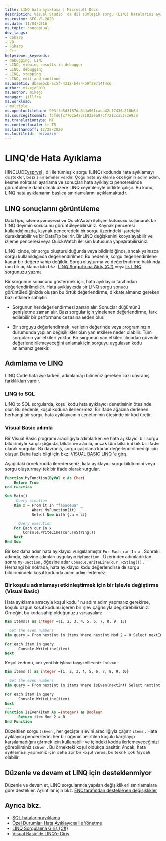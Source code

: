 ```yaml
---
title: LINQ hata ayıklama | Microsoft Docs
description: Visual Studio 'da dil tümleşik sorgu (LINQ) hatalarını ayıklayın. LINQ sonuçlarını görüntüleyin. LINQ koduna adımla davranış farklarını anlayın.
ms.custom: SEO-VS-2020
ms.date: 11/04/2016
ms.topic: conceptual
dev_langs:
- CSharp
- VB
- FSharp
- C++
helpviewer_keywords:
- debugging, LINQ
- LINQ, viewing results in debugger
- LINQ, debugging
- LINQ, stepping
- LINQ, edit and continue
ms.assetid: dbae26cb-ac5f-4312-b474-b9f29714f4c6
author: mikejo5000
ms.author: mikejo
manager: jillfra
ms.workload:
- multiple
ms.openlocfilehash: 903ffb5d3187da3bda961caca42cf7436a816b6d
ms.sourcegitcommit: fcfd0fc7702a47c81832ea97cf721cca5173e930
ms.translationtype: MT
ms.contentlocale: tr-TR
ms.lasthandoff: 12/22/2020
ms.locfileid: "97728375"
---
```

# <a name="debugging-linq"></a>LINQ'de Hata Ayıklama
[!INCLUDE[vsprvs](../code-quality/includes/vsprvs_md.md)] , dil ile tümleşik sorgu (LINQ) kodunda hata ayıklamayı destekler, bazı sınırlamalar vardır. Çoğu hata ayıklama özelliğinin adım adım, kesme noktaları ayarlama ve sonuçları hata ayıklayıcı penceresinde görüntüleme dahil olmak üzere LINQ deyimleriyle birlikte çalışır. Bu konu, LINQ hata ayıklamanın başlıca sınırlamalarını açıklamaktadır.

## <a name="viewing-linq-results"></a><a name="BKMK_ViewingLINQResults"></a> LINQ sonuçlarını görüntüleme
 DataTips, izleme penceresi ve QuickWatch iletişim kutusunu kullanarak bir LINQ deyimin sonucunu görüntüleyebilirsiniz. Kaynak penceresi kullandığınızda, kaynak penceredeki bir sorgu üzerindeki işaretçiyi duraklatabilir ve bir DataTip belirir. Bir LINQ değişkenini kopyalayabilir ve izleme penceresi veya QuickWatch iletişim kutusuna yapıştırabilirsiniz.

 LINQ içinde, bir sorgu oluşturulduğunda veya bildirildiğinde, ancak yalnızca sorgu kullanıldığında değerlendirilmez. Bu nedenle, sorgu değerlendirilene kadar bir değere sahip değildir. Sorgu oluşturma ve değerlendirme hakkında tam bir açıklama için bkz. [LINQ Sorgularına Giriş (C#)](/dotnet/csharp/programming-guide/concepts/linq/introduction-to-linq-queries) veya [Ilk LINQ sorgunuzu yazma](/dotnet/visual-basic/programming-guide/concepts/linq/writing-your-first-linq-query).

 Bir sorgunun sonucunu göstermek için, hata ayıklayıcı tarafından değerlendirilmelidir. Hata ayıklayıcıda bir LINQ sorgu sonucu görüntülediğinizde oluşan bu örtük değerlendirme, dikkate almanız gereken bazı etkilere sahiptir:

- Sorgunun her değerlendirmesi zaman alır. Sonuçlar düğümünü genişletme zaman alır. Bazı sorgular için yinelenen değerlendirme, fark edilebilir bir performans cezasına neden olur.

- Bir sorguyu değerlendirmek, verilerin değerinde veya programınızın durumunda yapılan değişiklikler olan yan etkilere neden olabilir. Tüm sorguların yan etkileri yoktur. Bir sorgunun yan etkileri olmadan güvenle değerlendirilemeyeceğini anlamak için sorguyu uygulayan kodu anlamanız gerekir.

## <a name="stepping-and-linq"></a><a name="BKMK_SteppingAndLinq"></a> Adımlama ve LINQ
 LINQ Code hata ayıklarken, adımlamayı bilmeniz gereken bazı davranış farklılıkları vardır.

### <a name="linq-to-sql"></a>LINQ to SQL
 LINQ to SQL sorgularda, koşul kodu hata ayıklayıcı denetiminin ötesinde olur. Bu nedenle, koşul koduna ilerlenemez. Bir ifade ağacına derlenen herhangi bir sorgu, hata ayıklayıcının denetiminin ötesinde bir kod üretir.

### <a name="stepping-in-visual-basic"></a>Visual Basic adımla
 Bir Visual Basic programı aracılığıyla adımlarken ve hata ayıklayıcı bir sorgu bildirimiyle karşılaştığında, bildirime adımla, ancak tüm bildirimi tek bir ifade olarak vurgular. Bu davranış, sorgu çağrılana kadar değerlendirilmediği için oluşur. Daha fazla bilgi için bkz. [VISUAL BASIC LINQ 'e giriş](/dotnet/visual-basic/programming-guide/language-features/linq/introduction-to-linq).

 Aşağıdaki örnek kodda ilerederseniz, hata ayıklayıcı sorgu bildirimini veya sorgu oluşturmayı tek bir ifade olarak vurgular.

```vb
Function MyFunction(ByVal x As Char)
    Return True
End Function

Sub Main()
    'Query creation
    Dim x = From it In "faoaoeua" _
            Where MyFunction(it) _
            Select New With {.a = it}

    ' Query execution
    For Each cur In x
        Console.WriteLine(cur.ToString())
    Next
End Sub
```

 Bir kez daha adım hata ayıklayıcı vurgulanmıştır `For Each cur In x` . Sonraki adımda, işlevine adımları uygulayın `MyFunction` . Üzerinden adımladıktan sonra `MyFunction` , öğesine atlar `Console.WriteLine(cur.ToSting())` . Herhangi bir noktada, hata ayıklayıcı kodu değerlendirse de sorgu bildirimindeki koşul kodunda adım adım ilerlemez.

### <a name="replacing-a-predicate-with-a-function-to-enable-stepping-visual-basic"></a>Bir koşulu adımlamayı etkinleştirmek için bir Işlevle değiştirme (Visual Basic)
 Hata ayıklama amacıyla koşul kodu ' nu adım adım yapmanız gerekirse, koşulu özgün koşul kodunu içeren bir işlev çağrısıyla değiştirebilirsiniz. Örneğin, bu koda sahip olduğunuzu varsayalım:

```vb
Dim items() as integer ={1, 2, 3, 4, 5, 6, 7, 8, 9, 10}

' Get the even numbers
Dim query = From nextInt in items Where nextInt Mod 2 = 0 Select nextInt

For each item in query
      Console.WriteLine(item)
Next
```

 Koşul kodunu, adlı yeni bir işleve taşıyabilirsiniz `IsEven` :

```vb
Dim items () as integer ={1, 2, 3, 4, 5, 6, 7, 8, 9, 10}

' Get the even numbers
Dim query = From nextInt in items Where IsEven(nextInt) Select nextInt

For each item in query
      Console.WriteLine(item)
Next
...
Function IsEven(item As =Integer) as Boolean
      Return item Mod 2 = 0
End Function
```

 Düzeltilen sorgu `IsEven` , her geçişte işlevini aracılığıyla çağırır `items` . Hata ayıklayıcı pencerelerini her bir öğenin belirtilen koşulu karşılayıp karşılamadığını görmek için kullanabilir ve içindeki kodda ilerlemeyeceğinizi görebilirsiniz `IsEven` . Bu örnekteki koşul oldukça basittir. Ancak, hata ayıklaması yapmanız için daha zor bir koşul varsa, bu teknik çok faydalı olabilir.

## <a name="edit-and-continue-not-supported-for-linq"></a><a name="BKMK_EditandContinueNotSupportedforLINQ"></a> Düzenle ve devam et LINQ için desteklenmiyor
 Düzenle ve devam et, LINQ sorgularında yapılan değişiklikleri sınırlamalara göre destekler. Ayrıntılar için bkz. [ENC tarafından desteklenen değişiklikler](https://github.com/dotnet/roslyn/blob/master/docs/wiki/EnC-Supported-Edits.md)

## <a name="see-also"></a>Ayrıca bkz.

- [SQL hatalarını ayıklama](/previous-versions/visualstudio/visual-studio-2010/zefbf0t6\(v\=vs.100\))
- [Özel Durumları Hata Ayıklayıcısı ile Yönetme](../debugger/managing-exceptions-with-the-debugger.md)
- [LINQ Sorgularına Giriş (C#)](/dotnet/csharp/programming-guide/concepts/linq/introduction-to-linq-queries)
- [Visual Basic'de LINQ'e Giriş](/dotnet/visual-basic/programming-guide/language-features/linq/introduction-to-linq)

